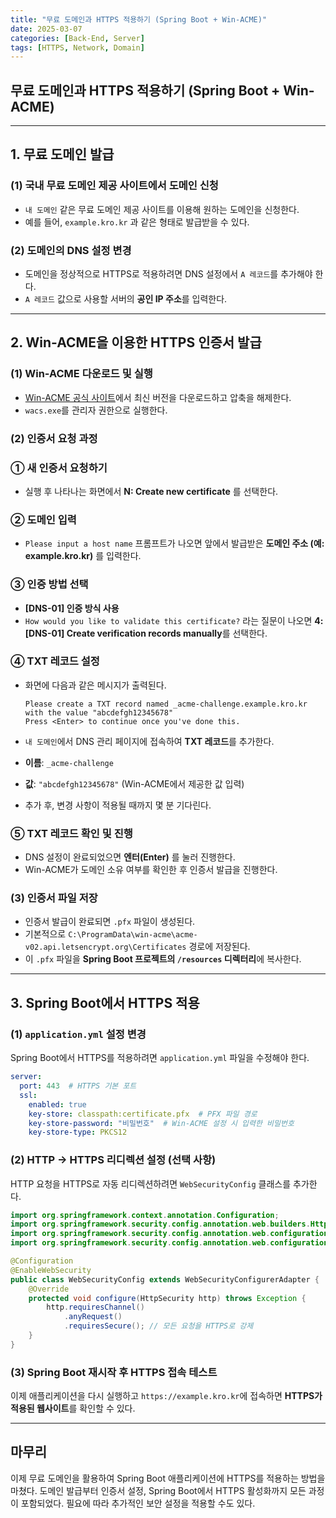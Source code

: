 ```yaml
---
title: "무료 도메인과 HTTPS 적용하기 (Spring Boot + Win-ACME)"
date: 2025-03-07
categories: [Back-End, Server]
tags: [HTTPS, Network, Domain]
---
```


## 무료 도메인과 HTTPS 적용하기 (Spring Boot + Win-ACME)

---

## 1. 무료 도메인 발급

### (1) 국내 무료 도메인 제공 사이트에서 도메인 신청

- `내 도메인` 같은 무료 도메인 제공 사이트를 이용해 원하는 도메인을 신청한다.
- 예를 들어, `example.kro.kr` 과 같은 형태로 발급받을 수 있다.

### (2) 도메인의 DNS 설정 변경

- 도메인을 정상적으로 HTTPS로 적용하려면 DNS 설정에서 `A 레코드`를 추가해야 한다.
- `A 레코드` 값으로 사용할 서버의 **공인 IP 주소**를 입력한다.

---

## 2. Win-ACME을 이용한 HTTPS 인증서 발급 

### (1) Win-ACME 다운로드 및 실행

- [Win-ACME 공식 사이트](https://www.win-acme.com/)에서 최신 버전을 다운로드하고 압축을 해제한다.
- `wacs.exe`를 관리자 권한으로 실행한다.

### (2) 인증서 요청 과정

### ① 새 인증서 요청하기

- 실행 후 나타나는 화면에서 **N: Create new certificate** 를 선택한다.

### ② 도메인 입력

- `Please input a host name` 프롬프트가 나오면 앞에서 발급받은 **도메인 주소 (예: example.kro.kr)** 를 입력한다.

### ③ 인증 방법 선택

- **[DNS-01] 인증 방식 사용**
- `How would you like to validate this certificate?` 라는 질문이 나오면 **4: [DNS-01] Create verification records manually**를 선택한다.

### ④ TXT 레코드 설정

- 화면에 다음과 같은 메시지가 출력된다.
    
    ```
    Please create a TXT record named _acme-challenge.example.kro.kr with the value "abcdefgh12345678"
    Press <Enter> to continue once you've done this.
    
    ```
    
- `내 도메인`에서 DNS 관리 페이지에 접속하여 **TXT 레코드**를 추가한다.
- **이름**: `_acme-challenge`
- **값**: `"abcdefgh12345678"` (Win-ACME에서 제공한 값 입력)
- 추가 후, 변경 사항이 적용될 때까지 몇 분 기다린다.

### ⑤ TXT 레코드 확인 및 진행

- DNS 설정이 완료되었으면 **엔터(Enter)** 를 눌러 진행한다.
- Win-ACME가 도메인 소유 여부를 확인한 후 인증서 발급을 진행한다.

### (3) 인증서 파일 저장

- 인증서 발급이 완료되면 `.pfx` 파일이 생성된다.
- 기본적으로 `C:\ProgramData\win-acme\acme-v02.api.letsencrypt.org\Certificates` 경로에 저장된다.
- 이 `.pfx` 파일을 **Spring Boot 프로젝트의 `/resources` 디렉터리**에 복사한다.

---

## 3. Spring Boot에서 HTTPS 적용

### (1) `application.yml` 설정 변경

Spring Boot에서 HTTPS를 적용하려면 `application.yml` 파일을 수정해야 한다.

```yaml
server:
  port: 443  # HTTPS 기본 포트
  ssl:
    enabled: true
    key-store: classpath:certificate.pfx  # PFX 파일 경로
    key-store-password: "비밀번호"  # Win-ACME 설정 시 입력한 비밀번호
    key-store-type: PKCS12

```

### (2) HTTP → HTTPS 리디렉션 설정 (선택 사항)

HTTP 요청을 HTTPS로 자동 리디렉션하려면 `WebSecurityConfig` 클래스를 추가한다.

```java
import org.springframework.context.annotation.Configuration;
import org.springframework.security.config.annotation.web.builders.HttpSecurity;
import org.springframework.security.config.annotation.web.configuration.EnableWebSecurity;
import org.springframework.security.config.annotation.web.configuration.WebSecurityConfigurerAdapter;

@Configuration
@EnableWebSecurity
public class WebSecurityConfig extends WebSecurityConfigurerAdapter {
    @Override
    protected void configure(HttpSecurity http) throws Exception {
        http.requiresChannel()
            .anyRequest()
            .requiresSecure(); // 모든 요청을 HTTPS로 강제
    }
}

```

### (3) Spring Boot 재시작 후 HTTPS 접속 테스트

이제 애플리케이션을 다시 실행하고 `https://example.kro.kr`에 접속하면 **HTTPS가 적용된 웹사이트**를 확인할 수 있다.

---

## 마무리

이제 무료 도메인을 활용하여 Spring Boot 애플리케이션에 HTTPS를 적용하는 방법을 마쳤다. 도메인 발급부터 인증서 설정, Spring Boot에서 HTTPS 활성화까지 모든 과정이 포함되었다. 필요에 따라 추가적인 보안 설정을 적용할 수도 있다.
